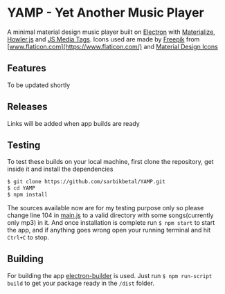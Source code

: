 # YAMP - Yet Another Music Player
A minimal material design music player built on [Electron](https://electronjs.org) with [Materialize](https://materializecss.com), [Howler.js](https://howlerjs.com/) and [JS Media Tags](https://github.com/aadsm/jsmediatags).
Icons used are made by [Freepik](https://www.freepik.com/) from [www.flaticon.com](https://www.flaticon.com/) and [Material Design Icons](https://material.io/tools/icons/)

## Features
To be updated shortly

## Releases
Links will be added when app builds are ready

## Testing
To test these builds on your local machine, first clone the repository, get inside it and install the dependencies 
```sh
$ git clone https://github.com/sarbikbetal/YAMP.git
$ cd YAMP
$ npm install
```
The sources available now are for my testing purpose only so please change line 104 in [main.js](https://github.com/sarbikbetal/YAMP/blob/master/main.js) to a valid directory with some songs(currently only mp3) in it.
And once installation is complete run `$ npm start` to start the app, and if anything goes wrong open your running terminal and hit `Ctrl+C` to stop.

## Building
For building the app [electron-builder](https://www.electron.build/) is used. Just run `$ npm run-script build` to get your package ready in the `/dist` folder.